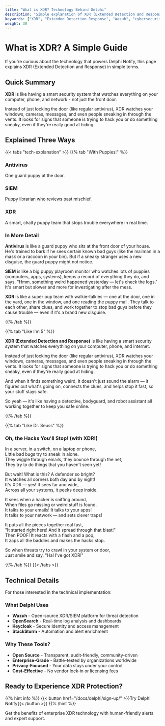 ```yaml
---
title: "What is XDR? Technology Behind Delphi"
description: "Simple explanation of XDR (Extended Detection and Response) technology. Learn how Delphi uses open-source tools like Wazuh to provide enterprise security for everyone."
keywords: ["XDR", "Extended Detection Response", "Wazuh", "cybersecurity technology", "SIEM"]
weight: 30
---
```


# What is XDR? A Simple Guide

If you're curious about the technology that powers Delphi Notify, this page explains XDR (Extended Detection and Response) in simple terms.

## Quick Summary

**XDR** is like having a smart security system that watches everything on your computer, phone, and network - not just the front door.

Instead of just locking the door (like regular antivirus), XDR watches your windows, cameras, messages, and even people sneaking in through the vents. It looks for signs that someone is trying to hack you or do something sneaky, even if they're really good at hiding.

## Explained Three Ways

{{< tabs "tech-explanation" >}}
{{% tab "With Puppies!" %}}

### Antivirus
One guard puppy at the door.

### SIEM
Puppy librarian who reviews past mischief.

### XDR
A smart, chatty puppy team that stops trouble everywhere in real time.

### In More Detail

**Antivirus** is like a guard puppy who sits at the front door of your house. He's trained to bark if he sees certain known bad guys (like the mailman in a mask or a raccoon in your bin). But if a sneaky stranger uses a new disguise, the guard puppy might not notice.

**SIEM** is like a big puppy playroom monitor who watches lots of puppies (computers, apps, systems), keeps a record of everything they do, and says, "Hmm, something weird happened yesterday — let's check the logs." It's smart but slower and more for investigating after the mess.

**XDR** is like a super pup team with walkie-talkies — one at the door, one in the yard, one in the window, and one reading the puppy mail. They talk to each other, share clues, and work together to stop bad guys before they cause trouble — even if it's a brand new disguise.

{{% /tab %}}

{{% tab "Like I'm 5" %}}

**XDR (Extended Detection and Response)** is like having a smart security system that watches everything on your computer, phone, and internet.

Instead of just locking the door (like regular antivirus), XDR watches your windows, cameras, messages, and even people sneaking in through the vents. It looks for signs that someone is trying to hack you or do something sneaky, even if they're really good at hiding.

And when it finds something weird, it doesn't just sound the alarm — it figures out what's going on, connects the clues, and helps stop it fast, so your stuff stays safe.

So yeah — it's like having a detective, bodyguard, and robot assistant all working together to keep you safe online.

{{% /tab %}}

{{% tab "Like Dr. Seuss" %}}

### Oh, the Hacks You'll Stop! (with XDR!)

In a server, in a switch, on a laptop or phone,  
Little bad bugs try to sneak in alone.  
They wiggle through emails, they bounce through the net,  
They try to do things that you haven't seen yet!  

But wait! What is this? A defender so bright?  
It watches all corners both day and by night!  
It's XDR — yes! It sees far and wide,  
Across all your systems, it peeks deep inside.  

It sees when a hacker is sniffing around,  
When files go missing or weird stuff is found.  
It talks to your emails! It talks to your apps!  
It talks to your network — and sets clever traps!  

It puts all the pieces together real fast,  
"It started right here! And it spread through that blast!"  
Then POOF! It reacts with a flash and a pop,  
It zaps all the baddies and makes the hacks stop.  

So when threats try to crawl in your system or door,  
Just smile and say, "Ha! I've got XDR!"

{{% /tab %}}
{{< /tabs >}}

## Technical Details

For those interested in the technical implementation:

### What Delphi Uses

- **Wazuh** - Open-source XDR/SIEM platform for threat detection
- **OpenSearch** - Real-time log analysis and dashboards  
- **Keycloak** - Secure identity and access management
- **StackStorm** - Automation and alert enrichment

### Why These Tools?

- **Open Source** - Transparent, audit-friendly, community-driven
- **Enterprise-Grade** - Battle-tested by organizations worldwide
- **Privacy-Focused** - Your data stays under your control
- **Cost-Effective** - No vendor lock-in or licensing fees

## Ready to Experience XDR Protection?

{{% hint info %}}
{{< button href="/docs/delphi/sign-up/" >}}Try Delphi Notify{{< /button >}}
{{% /hint %}}

Get the benefits of enterprise XDR technology with human-friendly alerts and expert support.